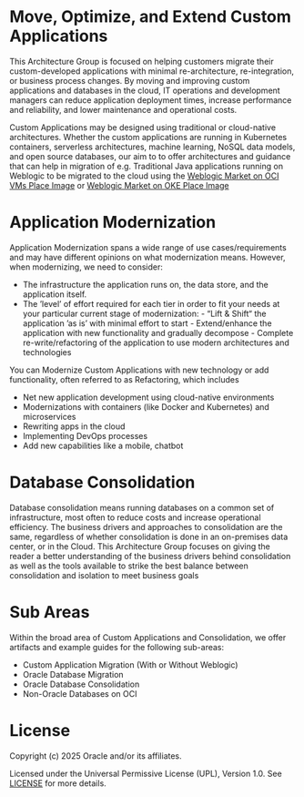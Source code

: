 # Move, Optimize, and Extend Custom Applications

This Architecture Group is focused on helping customers migrate their custom-developed applications with minimal re-architecture, re-integration, or business process changes. By moving and improving custom applications and databases in the cloud, IT operations and development managers can reduce application deployment times, increase performance and reliability, and lower maintenance and operational costs.

Custom Applications may be designed using traditional or cloud-native architectures. Whether the custom applications are running in Kubernetes containers, serverless architectures, machine learning, NoSQL data models, and open source databases, our aim to to offer architectures and guidance that can help in migration of e.g. Traditional Java applications running on Weblogic to be migrated to the cloud using the [Weblogic Market on OCI VMs Place Image](https://cloudmarketplace.oracle.com/marketplace/en_US/listing/63497374) or [Weblogic Market on OKE Place Image](https://cloudmarketplace.oracle.com/marketplace/en_US/listing/84688008)


# Application Modernization 

Application Modernization spans a wide range of use cases/requirements and may have different opinions on what modernization means. However, when modernizing, we need to consider:

- The infrastructure the application runs on, the data store, and the application itself. 
- The ’level’ of effort required for each tier in order to fit your needs at your particular current stage of modernization:
          - “Lift & Shift“ the application ’as is’ with minimal effort to start
          - Extend/enhance the application with new functionality and gradually decompose
          - Complete re-write/refactoring of the application to use modern architectures and technologies

You can Modernize Custom Applications with new technology or add functionality, often referred to as Refactoring, which includes
- Net new application development using cloud-native environments
- Modernizations with containers (like Docker and Kubernetes) and microservices
- Rewriting apps in the cloud
- Implementing DevOps processes
- Add new capabilities like a mobile, chatbot
  
# Database Consolidation 

Database consolidation means running databases on a common set of infrastructure, most often to reduce costs and increase operational efficiency. The business drivers and approaches to consolidation are the same, regardless of whether consolidation is done in an on-premises data center, or in the Cloud. This Architecture Group focuses on giving the reader a better understanding of the business drivers behind consolidation as well as the tools available to strike the best balance between consolidation and isolation to meet business goals

# Sub Areas 

Within the broad area of Custom Applications and Consolidation, we offer artifacts and example guides for the following sub-areas:

- Custom Application Migration (With or Without Weblogic) 
- Oracle Database Migration 
- Oracle Database Consolidation 
- Non-Oracle Databases on OCI 

# License

Copyright (c) 2025 Oracle and/or its affiliates.

Licensed under the Universal Permissive License (UPL), Version 1.0.
See [LICENSE](https://github.com/oracle-devrel/technology-engineering/blob/main/LICENSE) for more details.
